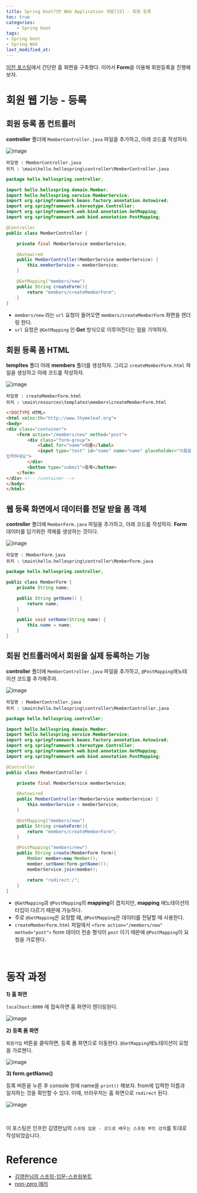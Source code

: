```yaml
---
title: Spring boot기반 Web Application 개발[15] - 회원 등록
toc: true
categories:	
    - Spring boot
tags:
- Spring boot
- Spring Web
last_modified_at: 
---
```


 [이전 포스팅](https://gwang920.github.io/spring%20boot/springboot(14)-MVC-home/)에서 간단한 홈 화면을 구축했다. 이어서 **Form**을 이용해 회원등록을 진행해보자. 

# 회원 웹 기능 - 등록

## 회원 등록 폼 컨트롤러

**controller** 폴더에 `MemberController.java` 파일을 추가하고, 아래 코드를 작성하자.

![image](https://user-images.githubusercontent.com/49560745/104889462-9e02d000-59b1-11eb-8dc5-0d98b8c7319f.png)

```
파일명 : MemberController.java
위치 : \main\hello.hellospring\controller\MemberController.java
```

```java
package hello.hellospring.controller;

import hello.hellospring.domain.Member;
import hello.hellospring.service.MemberService;
import org.springframework.beans.factory.annotation.Autowired;
import org.springframework.stereotype.Controller;
import org.springframework.web.bind.annotation.GetMapping;
import org.springframework.web.bind.annotation.PostMapping;

@Controller
public class MemberController {

    private final MemberService memberService;

    @Autowired
    public MemberController(MemberService memberService) {
        this.memberService = memberService;
    }

    @GetMapping("members/new")
    public String createForm(){
        return "members/createMemberForm";
    }
}
```

- `members/new` 라는 `url` 요청이 들어오면 `members/createMemberForm` 화면을 렌더링 한다.
- `url` 요청은 `@GetMapping` 인 **Get** 방식으로 이루어진다는 점을 기억하자.

## 회원 등록 폼 HTML 

**templtes** 폴더 아래 **members** 폴더를 생성하자. 그리고 `createMemberForm.html` 파일을 생성하고 아래 코드를 작성하자. 

![image](https://user-images.githubusercontent.com/49560745/104889835-16699100-59b2-11eb-88d2-f609949427b9.png)

```
파일명 : createMemberForm.html
위치 : \main\resources\templates\members\createMemberForm.html
```

```html
<!DOCTYPE HTML>
<html xmlns:th="http://www.thymeleaf.org">
<body>
<div class="container">
    <form action="/members/new" method="post">
        <div class="form-group">
            <label for="name">이름</label>
            <input type="text" id="name" name="name" placeholder="이름을
입력하세요">
        </div>
        <button type="submit">등록</button>
    </form>
</div> <!-- /container -->
</body>
</html>
```

## 웹 등록 화면에서 데이터를 전달 받을 폼 객체

**controller** 폴더에 `MemberForm.java` 파일을 추가하고, 아래 코드를 작성하자. **Form** 데이터를 담기위한 객체를 생성하는 것이다.

![image](https://user-images.githubusercontent.com/49560745/104890032-592b6900-59b2-11eb-98a2-c23ee0b62e46.png)

```
파일명 : MemberForm.java
위치 : \main\hello.hellospring\controller\MemberForm.java
```

```java
package hello.hellospring.controller;

public class MemberForm {
    private String name;

    public String getName() {
        return name;
    }

    public void setName(String name) {
        this.name = name;
    }
}
```

## 회원 컨트롤러에서 회원을 실제 등록하는 기능

**controller** 폴더에 `MemberController.java` 파일을 추가하고, `@PostMapping`애노테이션 코드를 추가해주자.

![image](https://user-images.githubusercontent.com/49560745/104889462-9e02d000-59b1-11eb-8dc5-0d98b8c7319f.png)

```
파일명 : MemberController.java
위치 : \main\hello.hellospring\controller\MemberController.java
```

```java
package hello.hellospring.controller;

import hello.hellospring.domain.Member;
import hello.hellospring.service.MemberService;
import org.springframework.beans.factory.annotation.Autowired;
import org.springframework.stereotype.Controller;
import org.springframework.web.bind.annotation.GetMapping;
import org.springframework.web.bind.annotation.PostMapping;

@Controller
public class MemberController {

    private final MemberService memberService;

    @Autowired
    public MemberController(MemberService memberService) {
        this.memberService = memberService;
    }

    @GetMapping("members/new")
    public String createForm(){
        return "members/createMemberForm";
    }

    @PostMapping("members/new")
    public String create(MemberForm form){
        Member member=new Member();
        member.setName(form.getName());
        memberService.join(member);

        return "redirect:/";
    }
}
```

- `@GetMapping`과 `@PostMapping`의 **mapping**이 겹치지만, **mapping** 애노테이션의 타입이 다르기 때문에 가능하다.
- 주로 `@GetMapping`은 요청할 떄, `@PostMapping`은 데이터를 전달할 때 사용한다.
- `createMemberForm.html` 파일에서 `<form action="/members/new" method="post">` form 데이터 전송 형식이 `post` 이기 때문에 `@PostMapping`이 요청을 가로챈다.

<br/>

# 동작 과정

**1) 홈 화면**

`localhost:8000` 에 접속하면 홈 화면이 렌더링된다.

![image](https://user-images.githubusercontent.com/49560745/104908789-4e7cce00-59ca-11eb-99b7-8c40e7ee7c98.png)

**2) 등록 폼 화면**

`회원가입` 버튼을 클릭하면, 등록 폼 화면으로 이동한다. `@GetMapping`애노테이션이 요청을 가로챈다. 

![image](https://user-images.githubusercontent.com/49560745/104909351-11650b80-59cb-11eb-9b81-203328b28921.png)

**3) form.getName()**

등록 버튼을 누른 후 console 창에 name을 `print()` 해보자. from에 입력한 이름과 일치하는 것을 확인할 수 있다. 이때, 브라우저는 홈 화면으로 `redirect` 된다.

![image](https://user-images.githubusercontent.com/49560745/104909422-2d68ad00-59cb-11eb-969e-8b3462019607.png)

<br/>

이 포스팅은 인프런 김영한님의 `스프링 입문 - 코드로 배우는 스프링 부트 강의`를 토대로 작성되었습니다.

# Reference

- [김영한님의 스프링-입문-스프링부트](https://www.inflearn.com/course/%EC%8A%A4%ED%94%84%EB%A7%81-%EC%9E%85%EB%AC%B8-%EC%8A%A4%ED%94%84%EB%A7%81%EB%B6%80%ED%8A%B8/lecture/49577?tab=curriculum)
- [non-zero 에러](https://dreamday.tistory.com/entry/string-boot-finished-with-nonzero-exit-value-1-%EC%97%90%EB%9F%AC-%ED%95%B4%EA%B2%B0%EB%B0%A9%EB%B2%95)

